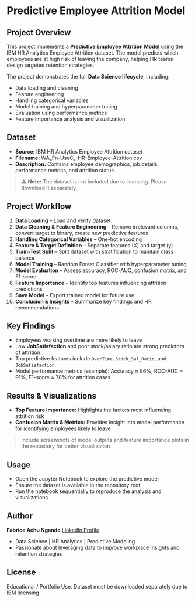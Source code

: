 # Predictive Employee Attrition Model

## Project Overview

This project implements a **Predictive Employee Attrition Model** using the IBM HR Analytics Employee Attrition dataset. The model predicts which employees are at high risk of leaving the company, helping HR teams design targeted retention strategies.

The project demonstrates the full **Data Science lifecycle**, including:

* Data loading and cleaning
* Feature engineering
* Handling categorical variables
* Model training and hyperparameter tuning
* Evaluation using performance metrics
* Feature importance analysis and visualization


## Dataset

* **Source:** IBM HR Analytics Employee Attrition dataset
* **Filename:** WA_Fn-UseC_-HR-Employee-Attrition.csv
* **Description:** Contains employee demographics, job details, performance metrics, and attrition status

> ⚠️ **Note:** The dataset is not included due to licensing. Please download it separately.


## Project Workflow

1. **Data Loading** – Load and verify dataset
2. **Data Cleaning & Feature Engineering** – Remove irrelevant columns, convert target to binary, create new predictive features
3. **Handling Categorical Variables** – One-hot encoding
4. **Feature & Target Definition** – Separate features (X) and target (y)
5. **Train-Test Split** – Split dataset with stratification to maintain class balance
6. **Model Training** – Random Forest Classifier with hyperparameter tuning
7. **Model Evaluation** – Assess accuracy, ROC-AUC, confusion matrix, and F1-score
8. **Feature Importance** – Identify top features influencing attrition predictions
9. **Save Model** – Export trained model for future use
10. **Conclusion & Insights** – Summarize key findings and HR recommendations


## Key Findings

* Employees working overtime are more likely to leave
* Low **JobSatisfaction** and poor stock/salary ratio are strong predictors of attrition
* Top predictive features include `OverTime`, `Stock_Sal_Ratio`, and `JobSatisfaction`
* Model performance metrics (example): Accuracy ≈ 86%, ROC-AUC ≈ 91%, F1-score ≈ 78% for attrition cases


## Results & Visualizations

* **Top Feature Importance:** Highlights the factors most influencing attrition risk
* **Confusion Matrix & Metrics:** Provides insight into model performance for identifying employees likely to leave

> Include screenshots of model outputs and feature importance plots in the repository for better visualization


## Usage

* Open the Jupyter Notebook to explore the predictive model
* Ensure the dataset is available in the repository root
* Run the notebook sequentially to reproduce the analysis and visualizations


## Author

**Fabrice Achu Ngando**
[LinkedIn Profile](https://www.linkedin.com/in/fabrice-achu-ngando/?trk=opento_sprofile_topcard)

* Data Science | HR Analytics | Predictive Modeling
* Passionate about leveraging data to improve workplace insights and retention strategies


## License

Educational / Portfolio Use. Dataset must be downloaded separately due to IBM licensing
